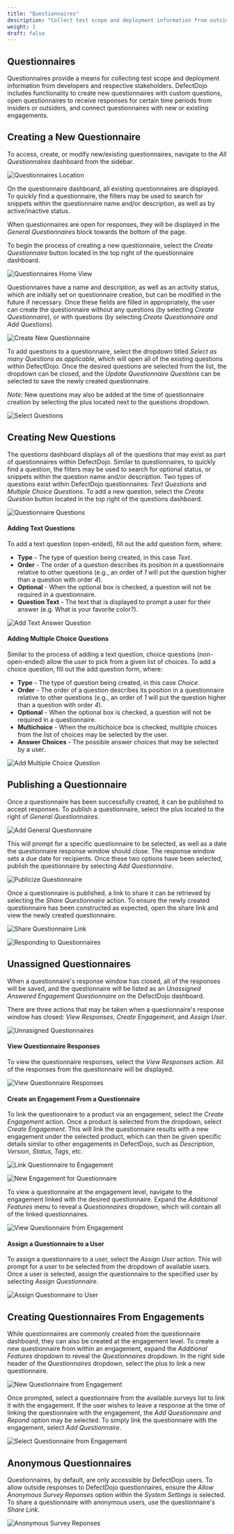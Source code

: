 ```yaml
---
title: "Questionnaires"
description: "Collect test scope and deployment information from outsiders."
weight: 3
draft: false
---
```


## Questionnaires

Questionnaires provide a means for collecting test scope and deployment information from developers and respective stakeholders. DefectDojo includes functionality to create new questionnaires with custom questions, open questionnaires to receive responses for certain time periods from insiders or outsiders, and connect questionnaires with new or existing engagements.

## Creating a New Questionnaire

To access, create, or modify new/existing questionnaires, navigate to the _All Questionnaires_ dashboard from the sidebar.

![Questionnaires Location](../../../static/images/questionnaires-sidebar.png)

On the questionnaire dashboard, all existing questionnaires are displayed. To quickly find a questionnaire, the filters may be used to search for snippets within the questionnaire name and/or description, as well as by active/inactive status.

When questionnaires are open for responses, they will be displayed in the _General Questionnaires_ block towards the bottom of the page.

To begin the process of creating a new questionnaire, select the _Create Questionnaire_ button located in the top right of the questionnaire dashboard.

![Questionnaires Home View](../../../static/images/questionnaires-main-view.png)

Questionnaires have a name and description, as well as an activity status, which are initially set on questionnaire creation, but can be modified in the future if necessary. Once these fields are filled in appropriately, the user can create the questionnaire without any questions (by selecting _Create Questionnaire_), or with questions (by selecting _Create Questionnaire and Add Questions_).

![Create New Questionnaire](../../../static/images/questionnaires-create-new.png)

To add questions to a questionnaire, select the dropdown titled _Select as many Questions as applicable_, which will open all of the existing questions within DefectDojo. Once the desired questions are selected from the list, the dropdown can be closed, and the _Update Questionnaire Questions_ can be selected to save the newly created questionnaire.

_Note_: New questions may also be added at the time of questionnaire creation by selecting the plus located next to the questions dropdown.

![Select Questions](../../../static/images/questionnaires-select-questions.png)

## Creating New Questions

The questions dashboard displays all of the questions that may exist as part of questionnaires within DefectDojo. Similar to questionnaires, to quickly find a question, the filters may be used to search for optional status, or snippets within the question name and/or description. Two types of questions exist within DefectDojo questionnaires: _Text Questions_ and _Multiple Choice Questions_. To add a new question, select the _Create Question_ button located in the top right of the questions dashboard.

![Questionnaire Questions](../../../static/images/questionnaires-questions.png)

#### Adding Text Questions

To add a text question (open-ended), fill out the add question form, where:
 - **Type** - The type of question being created, in this case _Text_.
 - **Order** - The order of a question describes its position in a questionnaire relative to other questions (e.g., an order of _1_ will put the question higher than a question with order _4_).
 - **Optional** - When the optional box is checked, a question will not be required in a questionnaire.
 - **Question Text** - The text that is displayed to prompt a user for their answer (e.g. What is your favorite color?).

![Add Text Answer Question](../../../static/images/questionnaires-open-ended.png)

#### Adding Multiple Choice Questions

Similar to the process of adding a text question, choice questions (non-open-ended) allow the user to pick from a given list of choices. To add a choice question, fill out the add question form, where:
 - **Type** - The type of question being created, in this case _Choice_.
 - **Order** - The order of a question describes its position in a questionnaire relative to other questions (e.g., an order of _1_ will put the question higher than a question with order _4_).
 - **Optional** - When the optional box is checked, a question will not be required in a questionnaire.
 - **Multichoice** - When the multichoice box is checked, multiple choices from the list of choices may be selected by the user.
 - **Answer Choices** - The possible answer choices that may be selected by a user.

![Add Multiple Choice Question](../../../static/images/questionnaires-multiple-choice.png)

## Publishing a Questionnaire

Once a questionnaire has been successfully created, it can be published to accept responses. To publish a questionnaire, select the plus located to the right of _General Questionnaires_.

![Add General Questionnaire](../../../static/images/questionnaires-main-view.png)

This will prompt for a specific questionnaire to be selected, as well as a date the questionnaire response window should close. The response window sets a due date for recipients. Once these two options have been selected, publish the questionnaire by selecting _Add Questionnaire_.

![Publicize Questionnaire](../../../static/images/questionnaires-publicize.png)

Once a questionnaire is published, a link to share it can be retrieved by selecting the _Share Questionnaire_ action. To ensure the newly created questionnaire has been constructed as expected, open the share link and view the newly created questionnaire.

![Share Questionnaire Link](../../../static/images/questionnaires-share.png)

![Responding to Questionnaires](../../../static/images/questionnaires-respond.png)

## Unassigned Questionnaires

When a questionnaire's response window has closed, all of the responses will be saved, and the questionnaire will be listed as an _Unassigned Answered Engagement Questionnaire_ on the DefectDojo dashboard.

There are three actions that may be taken when a questionnaire's response window has closed: _View Responses_, _Create Engagement_, and _Assign User_.

![Unnasigned Questionnaires](../../../static/images/questionnaires-unassigned.png)

#### View Questionnaire Responses

To view the questionnaire responses, select the _View Responses_ action. All of the responses from the questionnaire will be displayed.

![View Questionnaire Responses](../../../static/images/questionnaires-view-responses.png)

#### Create an Engagement From a Questionnaire

To link the questionnaire to a product via an engagement, select the _Create Engagement_ action. Once a product is selected from the dropdown, select _Create Engagement_. This will link the questionnaire results with a new engagement under the selected product, which can then be given specific details similar to other engagements in DefectDojo, such as _Description_, _Version_, _Status_, _Tags_, etc.

![Link Questionnaire to Engagement](../../../static/images/questionnaires-new-engagement.png)

![New Engagement for Questionnaire](../../../static/images/questionnaires-create-engagement.png)

To view a questionnaire at the engagement level, navigate to the engagement linked with the desired questionnaire. Expand the _Additional Features_ menu to reveal a _Questionnaires_ dropdown, which will contain all of the linked questionnaires.

![View Questionnaire from Engagement](../../../static/images/questionnaires-view-questionnaire.png)

#### Assign a Questionnaire to a User

To assign a questionnaire to a user, select the _Assign User_ action. This will prompt for a user to be selected from the dropdown of available users. Once a user is selected, assign the questionnaire to the specified user by selecting _Assign Questionnaire_.

![Assign Questionnaire to User](../../../static/images/questionnaires-assign-user.png)

## Creating Questionnaires From Engagements

While questionnaires are commonly created from the questionnaire dashboard, they can also be created at the engagement level. To create a new questionnaire from within an engagement, expand the _Additional Features_ dropdown to reveal the _Questionnaires_ dropdown. In the right side header of the _Questionnaires_ dropdown, select the plus to link a new questionnaire. 

![New Questionnaire from Engagement](../../../static/images/questionnaires-add-from-engagement.png)

Once prompted, select a questionnaire from the available surveys list to link it with the engagement. If the user wishes to leave a response at the time of linking the questionnaire with the engagement, the _Add Questionnaire and Repond_ option may be selected. To simply link the questionnaire with the engagement, select _Add Questionnaire_.

![Select Questionnaire from Engagement](../../../static/images/questionnaires-select-survey.png)

## Anonymous Questionnaires

Questionnaires, by default, are only accessible by DefectDojo users. To allow outside responses to DefectDojo questionnaires, ensure the _Allow Anonymous Survey Reponses_ option within the _System Settings_ is selected. To share a questionnaire with anonymous users, use the questionnaire's _Share Link_.

![Anonymous Survey Reponses](../../../static/images/questionnaires-system-settings.png)